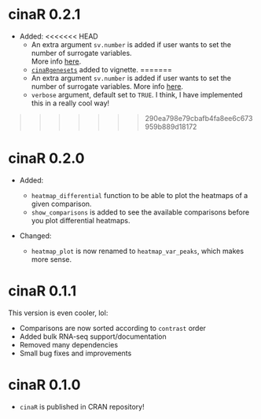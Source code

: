 # cinaR 0.2.1
* Added:
<<<<<<< HEAD
  - An extra argument `sv.number` is added if user wants to set the number of surrogate variables.  
  More info [here](https://bioconductor.riken.jp/packages/3.0/bioc/vignettes/sva/inst/doc/sva.pdf).
  - [`cinaRgenesets`](https://github.com/eonurk/cinaR-genesets) added to vignette.
=======
  - An extra argument `sv.number` is added if user wants to set the number of surrogate variables. More info [here](https://bioconductor.riken.jp/packages/3.0/bioc/vignettes/sva/inst/doc/sva.pdf).
  - `verbose` argument, default set to `TRUE`. I think, I have implemented this in a really cool way!
>>>>>>> 290ea798e79cbafb4fa8ee6c673959b889d18172
  
# cinaR 0.2.0
* Added:
  - `heatmap_differential` function to be able to plot the heatmaps
of a given comparison.
  - `show_comparisons` is added to see the available comparisons 
before you plot differential heatmaps.

* Changed:
  - `heatmap_plot` is now renamed to `heatmap_var_peaks`, which makes more sense.

# cinaR 0.1.1
This version is even cooler, lol:

- Comparisons are now sorted according to `contrast` order
- Added bulk RNA-seq support/documentation
- Removed many dependencies
- Small bug fixes and improvements

# cinaR 0.1.0
- `cinaR` is published in CRAN repository!
